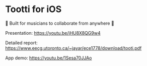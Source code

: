 # Tootti for iOS

🎵 Built for musicians to collaborate from anywhere 🎵

Presentation: https://youtu.be/jHU8X8QG9w4 

Detailed report: https://www.eecg.utoronto.ca/~jayar/ece1778/download/tooti.pdf

App demo: https://youtu.be/1Sesa70JJAo
